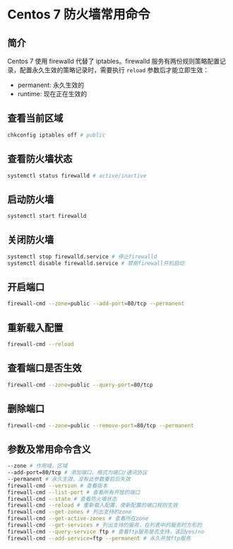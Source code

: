 # Centos 7 防火墙常用命令

## 简介

Centos 7 使用 firewalld 代替了 iptables。firewalld 服务有两份规则策略配置记录，配置永久生效的策略记录时，需要执行 `reload` 参数后才能立即生效：

* permanent: 永久生效的
* runtime: 现在正在生效的

## 查看当前区域

```bash
chkconfig iptables off # public
```

## 查看防火墙状态

```bash
systemctl status firewalld # active/inactive
```

## 启动防火墙

```bash
systemctl start firewalld
```

## 关闭防火墙

```bash
systemctl stop firewalld.service # 停止firewalld
systemctl disable firewalld.service # 禁用firewall开机启动
```

## 开启端口

```bash
firewall-cmd --zone=public --add-port=80/tcp --permanent
```

## 重新载入配置

```bash
firewall-cmd --reload
```

## 查看端口是否生效

```bash
firewall-cmd --zone=public --query-port=80/tcp
```

## 删除端口

```bash
firewall-cmd --zone=public --remove-port=80/tcp --permanent
```

## 参数及常用命令含义

```bash
--zone # 作用域，区域
--add-port=80/tcp # 添加端口，格式为端口/通讯协议
--permanent # 永久生效，没有此参数重启后失效
firewall-cmd --version # 查看版本
firewall-cmd --list-port # 查看所有开放的端口
firewall-cmd --state # 查看防火墙状态
firewall-cmd --reload # 重新载入配置，使新配置的端口规则生效
firewall-cmd --get-zones # 列出支持的zone
firewall-cmd --get-active-zones # 查看所在zone
firewall-cmd --get-services # 列出支持的服务，在列表中的服务时方形的
firewall-cmd --query-service ftp # 查看ftp服务是否支持，返回yes/no
firewall-cmd --add-service=ftp --permanent # 永久开放ftp服务
```



